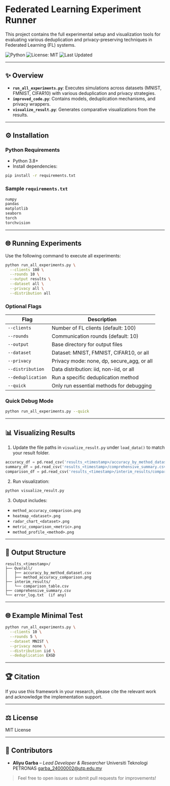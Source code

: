 # Federated Learning Experiment Runner

This project contains the full experimental setup and visualization tools for evaluating various deduplication and privacy-preserving techniques in Federated Learning (FL) systems.

![Python](https://img.shields.io/badge/python-3.8%2B-blue.svg)
![License: MIT](https://img.shields.io/badge/License-MIT-yellow.svg)
![Last Updated](https://img.shields.io/badge/updated-May%202025-brightgreen.svg)

---

## ✨ Overview

* **`run_all_experiments.py`**: Executes simulations across datasets (MNIST, FMNIST, CIFAR10) with various deduplication and privacy strategies.
* **`improved_code.py`**: Contains models, deduplication mechanisms, and privacy wrappers.
* **`visualize_result.py`**: Generates comparative visualizations from the results.

---

## ⚙ Installation

### Python Requirements

* Python 3.8+
* Install dependencies:

```bash
pip install -r requirements.txt
```

### Sample `requirements.txt`

```txt
numpy
pandas
matplotlib
seaborn
torch
torchvision
```

---

## 🌐 Running Experiments

Use the following command to execute all experiments:

```bash
python run_all_experiments.py \
  --clients 100 \
  --rounds 10 \
  --output results \
  --dataset all \
  --privacy all \
  --distribution all
```

### Optional Flags

| Flag              | Description                                 |
| ----------------- | ------------------------------------------- |
| `--clients`       | Number of FL clients (default: 100)         |
| `--rounds`        | Communication rounds (default: 10)          |
| `--output`        | Base directory for output files             |
| `--dataset`       | Dataset: MNIST, FMNIST, CIFAR10, or all     |
| `--privacy`       | Privacy mode: none, dp, secure\_agg, or all |
| `--distribution`  | Data distribution: iid, non-iid, or all     |
| `--deduplication` | Run a specific deduplication method         |
| `--quick`         | Only run essential methods for debugging    |

### Quick Debug Mode

```bash
python run_all_experiments.py --quick
```

---

## 📊 Visualizing Results

1. Update the file paths in `visualize_result.py` under `load_data()` to match your result folder.

```python
accuracy_df = pd.read_csv('results_<timestamp>/accuracy_by_method_dataset.csv')
summary_df = pd.read_csv('results_<timestamp>/comprehensive_summary.csv')
comparison_df = pd.read_csv('results_<timestamp>/interim_results/comparison_table.csv')
```

2. Run visualization:

```bash
python visualize_result.py
```

3. Output includes:

* `method_accuracy_comparison.png`
* `heatmap_<dataset>.png`
* `radar_chart_<dataset>.png`
* `metric_comparison_<metric>.png`
* `method_profile_<method>.png`

---

## 📃 Output Structure

```
results_<timestamp>/
├── Overall/
│   ├── accuracy_by_method_dataset.csv
│   ├── method_accuracy_comparison.png
├── interim_results/
│   └── comparison_table.csv
├── comprehensive_summary.csv
└── error_log.txt  (if any)
```

---

## 🌐 Example Minimal Test

```bash
python run_all_experiments.py \
  --clients 10 \
  --rounds 5 \
  --dataset MNIST \
  --privacy none \
  --distribution iid \
  --deduplication EXGD
```

---

## 🏆 Citation

If you use this framework in your research, please cite the relevant work and acknowledge the implementation support.

---

## ⚖ License

MIT License

---

## 👥 Contributors

* **Aliyu Garba** – *Lead Developer & Researcher*
  Universiti Teknologi PETRONAS
  [garba\_24000002@utp.edu.my](mailto:garba_24000002@utp.edu.my)

> Feel free to open issues or submit pull requests for improvements!
